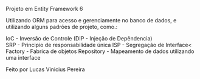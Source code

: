 Projeto em Entity Framework 6

Utilizando ORM para acesso e gerenciamente no banco de dados, e utilizando alguns padrões de projeto, como.:

  IoC - Inversão de Controle (DIP - Injeção de Depêndencia) <br>
  SRP - Principio de responsabilidade única
  ISP - Segregação de Interface<
  Factory - Fabrica de objetos
  Repository - Mapeamento de dados utilizando uma interface

Feito por Lucas Vinicius Pereira
